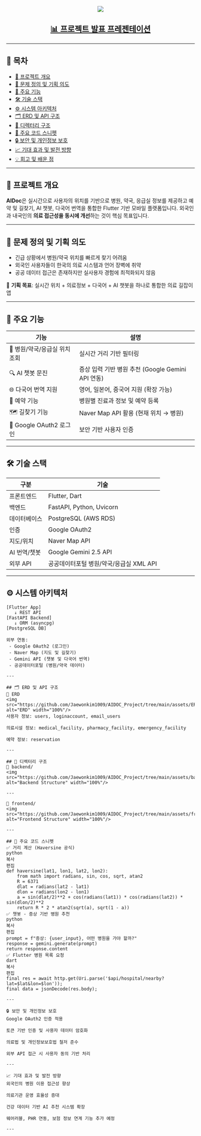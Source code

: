 <p align="center">
  <img src="https://capsule-render.vercel.app/api?type=waving&color=auto&height=300&section=header&text=AIDOC(에이닥)&desc=위치기반%20의료정보%20서비스%20앱&fontSize=45&animation=fadeIn&fontAlignY=38&descAlignY=70&descAlign=62"/>
</p>

<h2 align="center">
  <a href="https://docs.google.com/presentation/d/1uwqsnHpFGsPQlSU_NgWOPyXh7gwr0bjA/edit?slide=id.p1#slide=id.p1">📊 프로젝트 발표 프레젠테이션</a>
</h2>

---

## 📑 목차

- [📌 프로젝트 개요](#-프로젝트-개요)
- [🚨 문제 정의 및 기획 의도](#-문제-정의-및-기획-의도)
- [🎯 주요 기능](#-주요-기능)
- [🛠️ 기술 스택](#️-기술-스택)
- [⚙️ 시스템 아키텍처](#-시스템-아키텍처)
- [🗂️ ERD 및 API 구조](#️-erd-및-api-구조)
- [📁 디렉터리 구조](#-디렉터리-구조)
- [💬 주요 코드 스니펫](#-주요-코드-스니펫)
- [🔒 보안 및 개인정보 보호](#-보안-및-개인정보-보호)
- [📈 기대 효과 및 발전 방향](#-기대-효과-및-발전-방향)
- [💡 회고 및 배운 점](#-회고-및-배운-점)

---

## 📌 프로젝트 개요

**AIDoc**은 실시간으로 사용자의 위치를 기반으로 병원, 약국, 응급실 정보를 제공하고 예약 및 길찾기, AI 챗봇, 다국어 번역을 통합한 Flutter 기반 모바일 플랫폼입니다. 외국인과 내국인의 **의료 접근성을 동시에 개선**하는 것이 핵심 목표입니다.

---

## 🚨 문제 정의 및 기획 의도

- 긴급 상황에서 병원/약국 위치를 빠르게 찾기 어려움
- 외국인 사용자들이 한국의 의료 시스템과 언어 장벽에 취약
- 공공 데이터 접근은 존재하지만 실사용자 경험에 최적화되지 않음

🎯 **기획 목표**: 실시간 위치 + 의료정보 + 다국어 + AI 챗봇을 하나로 통합한 의료 길잡이 앱

---

## 🎯 주요 기능

| 기능 | 설명 |
|------|------|
| 🏥 병원/약국/응급실 위치 조회 | 실시간 거리 기반 필터링 |
| 🔍 AI 챗봇 문진 | 증상 입력 기반 병원 추천 (Google Gemini API 연동) |
| 🌐 다국어 번역 지원 | 영어, 일본어, 중국어 지원 (확장 가능) |
| 📅 예약 기능 | 병원별 진료과 정보 및 예약 등록 |
| 🗺️ 길찾기 기능 | Naver Map API 활용 (현재 위치 → 병원) |
| 🔐 Google OAuth2 로그인 | 보안 기반 사용자 인증 |

---

## 🛠️ 기술 스택

| 구분 | 기술 |
|------|------|
| 프론트엔드 | Flutter, Dart |
| 백엔드 | FastAPI, Python, Uvicorn |
| 데이터베이스 | PostgreSQL (AWS RDS) |
| 인증 | Google OAuth2 |
| 지도/위치 | Naver Map API |
| AI 번역/챗봇 | Google Gemini 2.5 API |
| 외부 API | 공공데이터포털 병원/약국/응급실 XML API |

---

## ⚙️ 시스템 아키텍처

```plaintext
[Flutter App]
   ↓ REST API
[FastAPI Backend]
   ↓ ORM (asyncpg)
[PostgreSQL DB]

외부 연동: 
 - Google OAuth2 (로그인)
 - Naver Map (지도 및 길찾기)
 - Gemini API (챗봇 및 다국어 번역)
 - 공공데이터포털 (병원/약국 데이터)

---

## 🗂️ ERD 및 API 구조
🧬 ERD
<img src="https://github.com/Jaewonkim1009/AIDOC_Project/tree/main/assets/ERD.png" alt="ERD" width="100%"/>
사용자 정보: users, loginaccount, email_users

의료시설 정보: medical_facility, pharmacy_facility, emergency_facility

예약 정보: reservation

---

## 📁 디렉터리 구조
🔧 backend/
<img src="https://github.com/Jaewonkim1009/AIDOC_Project/tree/main/assets/backend.png" alt="Backend Structure" width="100%"/>

---

📱 frontend/
<img src="https://github.com/Jaewonkim1009/AIDOC_Project/tree/main/assets/frontend.png" alt="Frontend Structure" width="100%"/>

---

## 💬 주요 코드 스니펫
✅ 거리 계산 (Haversine 공식)
python
복사
편집
def haversine(lat1, lon1, lat2, lon2):
    from math import radians, sin, cos, sqrt, atan2
    R = 6371
    dlat = radians(lat2 - lat1)
    dlon = radians(lon2 - lon1)
    a = sin(dlat/2)**2 + cos(radians(lat1)) * cos(radians(lat2)) * sin(dlon/2)**2
    return R * 2 * atan2(sqrt(a), sqrt(1 - a))
✅ 챗봇 - 증상 기반 병원 추천
python
복사
편집
prompt = f"증상: {user_input}, 어떤 병원을 가야 할까?"
response = gemini.generate(prompt)
return response.content
✅ Flutter 병원 목록 요청
dart
복사
편집
final res = await http.get(Uri.parse('$api/hospital/nearby?lat=$lat&lon=$lon'));
final data = jsonDecode(res.body);

---

🔒 보안 및 개인정보 보호
Google OAuth2 인증 적용

토큰 기반 인증 및 사용자 데이터 암호화

의료법 및 개인정보보호법 철저 준수

외부 API 접근 시 사용자 동의 기반 처리

---

📈 기대 효과 및 발전 방향
외국인의 병원 이용 접근성 향상

의료기관 운영 효율성 증대

건강 데이터 기반 AI 추천 시스템 확장

웨어러블, PHR 연동, 보험 정보 연계 기능 추가 예정

---


